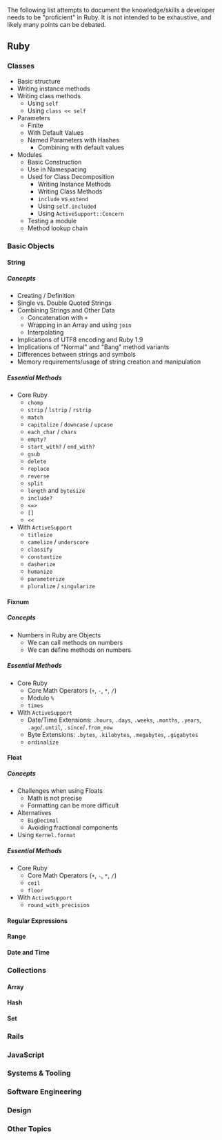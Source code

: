 The following list attempts to document the knowledge/skills a developer needs to be "proficient" in Ruby. It is not intended to be exhaustive, and likely many points can be debated.

## Ruby

### Classes

* Basic structure
* Writing instance methods
* Writing class methods
  * Using `self`
  * Using `class << self`
* Parameters
  * Finite
  * With Default Values
  * Named Parameters with Hashes
    * Combining with default values
* Modules
  * Basic Construction
  * Use in Namespacing
  * Used for Class Decomposition
    * Writing Instance Methods
    * Writing Class Methods
    * `include` vs `extend`
    * Using `self.included`
    * Using `ActiveSupport::Concern`
  * Testing a module
  * Method lookup chain

### Basic Objects
  
#### String

##### Concepts

* Creating / Definition
* Single vs. Double Quoted Strings
* Combining Strings and Other Data
  * Concatenation with `+`
  * Wrapping in an Array and using `join`
  * Interpolating
* Implications of UTF8 encoding and Ruby 1.9
* Implications of "Normal" and "Bang" method variants
* Differences between strings and symbols
* Memory requirements/usage of string creation and manipulation

##### Essential Methods

* Core Ruby
  * `chomp`
  * `strip` / `lstrip` / `rstrip`
  * `match`
  * `capitalize` / `downcase` / `upcase`
  * `each_char` / `chars`
  * `empty?`
  * `start_with?` / `end_with?`
  * `gsub`
  * `delete`
  * `replace`
  * `reverse`
  * `split`
  * `length` and `bytesize`
  * `include?`
  * `<=>`
  * `[]`
  * `<<`
* With `ActiveSupport`
  * `titleize`
  * `camelize` / `underscore`
  * `classify`
  * `constantize`
  * `dasherize`
  * `humanize`
  * `parameterize`
  * `pluralize` / `singularize`

#### Fixnum

##### Concepts

* Numbers in Ruby are Objects
  * We can call methods on numbers
  * We can define methods on numbers

##### Essential Methods

* Core Ruby
  * Core Math Operators (`+`, `-`, `*`, `/`)
  * Modulo `%`
  * `times`
* With `ActiveSupport`
  * Date/Time Extensions: `.hours`, `.days`, `.weeks`, `.months`, `.years`, `.ago`/`.until`, `.since`/`.from_now`
  * Byte Extensions: `.bytes`, `.kilobytes`, `.megabytes`, `.gigabytes`
  * `ordinalize`

#### Float

##### Concepts

* Challenges when using Floats
  * Math is not precise
  * Formatting can be more difficult
* Alternatives
  * `BigDecimal`
  * Avoiding fractional components
* Using `Kernel.format`

##### Essential Methods

* Core Ruby
  * Core Math Operators (`+`, `-`, `*`, `/`)
  * `ceil`
  * `floor`
* With `ActiveSupport`
  * `round_with_precision`

#### Regular Expressions

#### Range

#### Date and Time

### Collections

#### Array

#### Hash

#### Set

### Rails

### JavaScript

### Systems & Tooling

### Software Engineering

### Design

### Other Topics